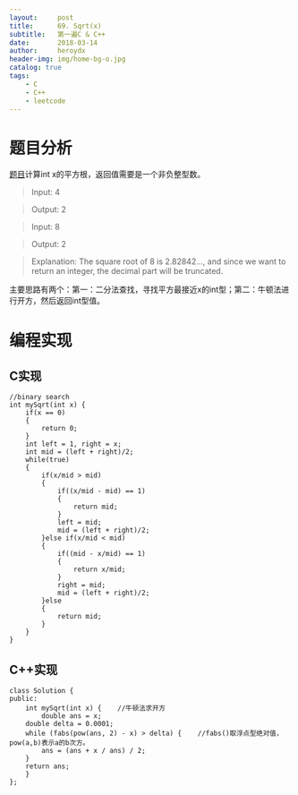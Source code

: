 ```yaml
---
layout:     post
title:      69. Sqrt(x)
subtitle:   第一遍C & C++
date:       2018-03-14
author:     heroydx
header-img: img/home-bg-o.jpg
catalog: true
tags:
    - C
    - C++
    - leetcode
---
```

# 题目分析

[题目](https://leetcode.com/problems/sqrtx/description/)计算int x的平方根，返回值需要是一个非负整型数。

>Input: 4

>Output: 2

>Input: 8

>Output: 2

>Explanation: The square root of 8 is 2.82842..., and since we want to return an integer, the decimal part will be truncated.

主要思路有两个：第一：二分法查找，寻找平方最接近x的int型；第二：牛顿法进行开方，然后返回int型值。

# 编程实现

## C实现

    //binary search
    int mySqrt(int x) {
        if(x == 0)
        {
            return 0;
        }
        int left = 1, right = x;
        int mid = (left + right)/2;
        while(true)
        {
            if(x/mid > mid)
            {
                if((x/mid - mid) == 1)
                {
                    return mid;
                }
                left = mid;
                mid = (left + right)/2;
            }else if(x/mid < mid)
            {
                if((mid - x/mid) == 1)
                {
                    return x/mid;
                }
                right = mid;
                mid = (left + right)/2;
            }else
            {
                return mid;
            }
        }
    }    

## C++实现

    class Solution {
    public:
        int mySqrt(int x) {    //牛顿法求开方
            double ans = x;
        double delta = 0.0001;
        while (fabs(pow(ans, 2) - x) > delta) {    //fabs()取浮点型绝对值，pow(a,b)表示a的b次方。
            ans = (ans + x / ans) / 2;
        }
        return ans;
        }
    }; 




